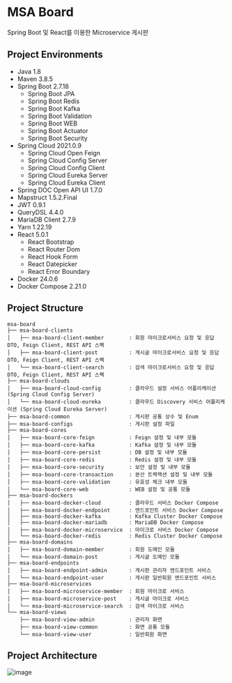 # MSA Board
Spring Boot 및 React를 이용한 Microservice 게시판 

## Project Environments
- Java 1.8
- Maven 3.8.5
- Spring Boot 2.7.18
  - Spring Boot JPA
  - Spring Boot Redis
  - Spring Boot Kafka
  - Spring Boot Validation
  - Spring Boot WEB
  - Spring Boot Actuator
  - Spring Boot Security
- Spring Cloud 2021.0.9
  - Spring Cloud Open Feign
  - Spring Cloud Config Server
  - Spring Cloud Config Client
  - Spring Cloud Eureka Server
  - Spring Cloud Eureka Client
- Spring DOC Open API UI 1.7.0
- Mapstruct 1.5.2.Final
- JWT 0.9.1
- QueryDSL 4.4.0 
- MariaDB Client 2.7.9
- Yarn 1.22.19
- React 5.0.1
  - React Bootstrap
  - React Router Dom
  - React Hook Form
  - React Datepicker
  - React Error Boundary
- Docker 24.0.6
- Docker Compose 2.21.0

## Project Structure
```
msa-board
├── msa-board-clients                   
│   ├── msa-board-client-member        : 회원 마이크로서비스 요청 및 응답 DTO, Feign Client, REST API 스펙
│   ├── msa-board-client-post          : 게시글 마이크로서비스 요청 및 응답 DTO, Feign Client, REST API 스펙
│   └── msa-board-client-search        : 검색 마이크로서비스 요청 및 응답 DTO, Feign Client, REST API 스펙
├── msa-board-clouds                    
│   ├── msa-board-cloud-config         : 클라우드 설정 서비스 어플리케이션 (Spring Cloud Config Server)
│   └── msa-board-cloud-eureka         : 클라우드 Discovery 서비스 어플리케이션 (Spring Cloud Eureka Server)
├── msa-board-common                   : 게시판 공통 상수 및 Enum 
├── msa-board-configs                  : 게시판 설정 파일 
├── msa-board-cores                     
│   ├── msa-board-core-feign           : Feign 설정 및 내부 모듈 
│   ├── msa-board-core-kafka           : Kafka 설정 및 내부 모듈 
│   ├── msa-board-core-persist         : DB 설정 및 내부 모듈 
│   ├── msa-board-core-redis           : Redis 설정 및 내부 모듈 
│   ├── msa-board-core-security        : 보안 설정 및 내부 모듈 
│   ├── msa-board-core-transaction     : 분산 트랙잭션 설정 및 내부 모듈 
│   ├── msa-board-core-validation      : 유효성 체크 내부 모듈 
│   └── msa-board-core-web             : WEB 설정 및 공통 모듈 
├── msa-board-dockers                   
│   ├── msa-board-docker-cloud         : 클라우드 서비스 Docker Compose  
│   ├── msa-board-docker-endpoint      : 엔드포인트 서비스 Docker Compose
│   ├── msa-board-docker-kafka         : Kafka Cluster Docker Compose 
│   ├── msa-board-docker-mariadb       : MariaDB Docker Compose
│   ├── msa-board-docker-microservice  : 마이크로 서비스 Docker Compose
│   └── msa-board-docker-redis         : Redis Cluster Docker Compose
├── msa-board-domains                   
│   ├── msa-board-domain-member        : 회원 도메인 모듈 
│   └── msa-board-domain-post          : 게시글 도메인 모듈 
├── msa-board-endpoints                
│   ├── msa-board-endpoint-admin       : 게시판 관리자 엔드포인트 서비스 
│   └── msa-board-endpoint-user        : 게시판 일반회원 엔드포인트 서비스 
├── msa-board-microservices
│   ├── msa-board-microservice-member  : 회원 마이크로 서비스 
│   ├── msa-board-microservice-post    : 게시글 마이크로 서비스
│   └── msa-board-microservice-search  : 검색 마이크로 서비스
└── msa-board-views
    ├── msa-board-view-admin           : 관리자 화면 
    ├── msa-board-view-common          : 화면 공통 모듈 
    └── msa-board-view-user            : 일반회원 화면 

```

## Project Architecture

![image](https://github.com/KIM-JONG-YOUNG/msa-board/assets/46014387/1b5bfc56-cf2b-4249-a197-0d006987c262)
